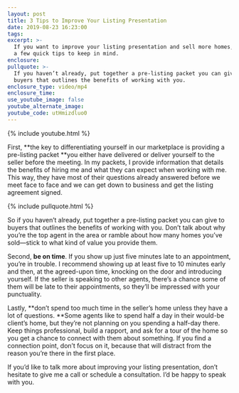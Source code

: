 ```yaml
---
layout: post
title: 3 Tips to Improve Your Listing Presentation
date: 2019-08-23 16:23:00
tags:
excerpt: >-
  If you want to improve your listing presentation and sell more homes, here are
  a few quick tips to keep in mind.
enclosure:
pullquote: >-
  If you haven’t already, put together a pre-listing packet you can give to
  buyers that outlines the benefits of working with you.
enclosure_type: video/mp4
enclosure_time:
use_youtube_image: false
youtube_alternate_image:
youtube_code: utHmizdluo0
---
```


{% include youtube.html %}

First,&nbsp;**the key to differentiating yourself in our marketplace is providing a pre-listing packet&nbsp;**you either have delivered or deliver yourself to the seller before the meeting. In my packets, I provide information that details the benefits of hiring me and what they can expect when working with me. This way, they have most of their questions already answered before we meet face to face and we can get down to business and get the listing agreement signed.&nbsp;

{% include pullquote.html %}

So if you haven’t already, put together a pre-listing packet you can give to buyers that outlines the benefits of working with you. Don’t talk about why you’re the top agent in the area or ramble about how many homes you’ve sold—stick to what kind of value you provide them.&nbsp;

Second,&nbsp;**be on time**. If you show up just five minutes late to an appointment, you’re in trouble. I recommend showing up at least five to 10 minutes early and then, at the agreed-upon time, knocking on the door and introducing yourself. If the seller is speaking to other agents, there’s a chance some of them will be late to their appointments, so they’ll be impressed with your punctuality.&nbsp;

Lastly,&nbsp;**don’t spend too much time in the seller’s home unless they have a lot of questions.&nbsp;**Some agents like to spend half a day in their would-be client’s home, but they’re not planning on you spending a half-day there. Keep things professional, build a rapport, and ask for a tour of the home so you get a chance to connect with them about something. If you find a connection point, don’t focus on it, because that will distract from the reason you’re there in the first place.

If you’d like to talk more about improving your listing presentation, don’t hesitate to give me a call or schedule a consultation. I’d be happy to speak with you.&nbsp;